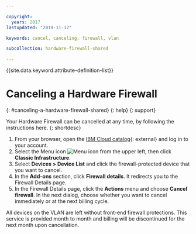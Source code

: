 ```yaml
---

copyright:
  years: 2017
lastupdated: "2019-11-12"

keywords: cancel, canceling, firewall, vlan

subcollection: hardware-firewall-shared

---
```


{{site.data.keyword.attribute-definition-list}}

# Canceling a Hardware Firewall
{: #canceling-a-hardware-firewall-shared}
{: help}
{: support}

Your Hardware Firewall can be cancelled at any time, by following the instructions here.
{: shortdesc}

1. From your browser, open the [IBM Cloud catalog](https://cloud.ibm.com){: external} and log in to your account.
1. Select the Menu icon ![Menu icon](../../icons/icon_hamburger.svg) from the upper left, then click **Classic Infrastructure**.
1. Select **Devices > Device List** and click the firewall-protected device that you want to cancel.
1. In the **Add-ons** section, click **Firewall details**. It redirects you to the Firewall Details page.
1. In the Firewall Details page, click the **Actions** menu and choose **Cancel firewall**. In the next dialog, choose whether you want to cancel immediately or at the next billing cycle.

All devices on the VLAN are left without front-end firewall protections. This service is provided month to month and billing will be discontinued for the next month upon cancellation.
